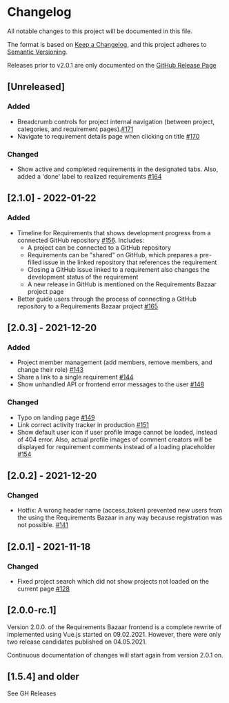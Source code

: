 # Changelog

All notable changes to this project will be documented in this file.

The format is based on [Keep a Changelog](https://keepachangelog.com/en/1.0.0/), and this project adheres
to [Semantic Versioning](https://semver.org/spec/v2.0.0.html).

Releases prior to v2.0.1 are only documented on
the [GitHub Release Page](https://github.com/rwth-acis/RequirementsBazaar-WebFrontend/releases)

## [Unreleased]

### Added

- Breadcrumb controls for project internal navigation (between project, categories, and requirement pages).[#171](https://github.com/rwth-acis/RequirementsBazaar-WebFrontend/pull/171)
- Navigate to requirement details page when clicking on title [#170](https://github.com/rwth-acis/RequirementsBazaar-WebFrontend/issues/170)

### Changed

- Show active and completed requirements in the designated tabs. Also, added a 'done' label to realized requirements [#164](https://github.com/rwth-acis/RequirementsBazaar-WebFrontend/pull/164)


## [2.1.0] - 2022-01-22

### Added

- Timeline for Requirements that shows development progress from a connected GitHub repository
  [#156](https://github.com/rwth-acis/RequirementsBazaar-WebFrontend/pull/156). Includes:
  - A project can be connected to a GitHub repository
  - Requirements can be "shared" on GitHub, which prepares a pre-filled issue in the linked repository that references the requirement
  - Closing a GitHub issue linked to a requirement also changes the development status of the requirement
  - A new release in GitHub is mentioned on the Requirements Bazaar project page
- Better guide users through the process of connecting a GitHub repository to a Requirements Bazaar project [#165](https://github.com/rwth-acis/RequirementsBazaar-WebFrontend/pull/165)

## [2.0.3] - 2021-12-20

### Added

- Project member management (add members, remove members, and change their role) [#143](https://github.com/rwth-acis/RequirementsBazaar-WebFrontend/pull/143)
- Share a link to a single requirement [#144](https://github.com/rwth-acis/RequirementsBazaar-WebFrontend/pull/144)
- Show unhandled API or frontend error messages to the user [#148](https://github.com/rwth-acis/RequirementsBazaar-WebFrontend/pull/148)

### Changed

- Typo on landing page [#149](https://github.com/rwth-acis/RequirementsBazaar-WebFrontend/issues/149)
- Link correct activity tracker in production [#151](https://github.com/rwth-acis/RequirementsBazaar-WebFrontend/issues/151)
- Show default user icon if user profile image cannot be loaded, instead of 404 error. Also, actual profile images of comment creators will be displayed for requirement comments instead of a loading placeholder [#154](https://github.com/rwth-acis/RequirementsBazaar-WebFrontend/pull/154)


## [2.0.2] - 2021-12-20

### Changed

- Hotfix: A wrong header name (access_token) prevented new users from the using the Requirements Bazaar in any way because registration was not possible.
  [#141](https://github.com/rwth-acis/RequirementsBazaar-WebFrontend/pull/141)


## [2.0.1] - 2021-11-18

### Changed

- Fixed project search which did not show projects not loaded on the current page
  [#128](https://github.com/rwth-acis/RequirementsBazaar-WebFrontend/pull/128)

## [2.0.0-rc.1]

Version 2.0.0. of the Requirements Bazaar frontend is a complete rewrite of implemented using Vue.js
started on 09.02.2021. However, there were only two release candidates published on 04.05.2021.

Continuous documentation of changes will start again from version 2.0.1 on.

## [1.5.4] and older

See GH Releases
